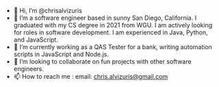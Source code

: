 - 👋 Hi, I’m @chrisalvizuris
- 👀 I’m a software engineer based in sunny San Diego, California. I graduated with my CS degree in 2021 from WGU. I am actively looking for roles in software development. I am experienced in Java, Python, and JavaScript.
- 🌱 I’m currently working as a QAS Tester for a bank, writing automation scripts in JavaScript and Node.js.
- 💞️ I’m looking to collaborate on fun projects with other software engineers.
- 📫 How to reach me : email: chris.alvizuris@gmail.com

<!---
chrisalvizuris/chrisalvizuris is a ✨ special ✨ repository because its `README.md` (this file) appears on your GitHub profile.
You can click the Preview link to take a look at your changes.
--->
